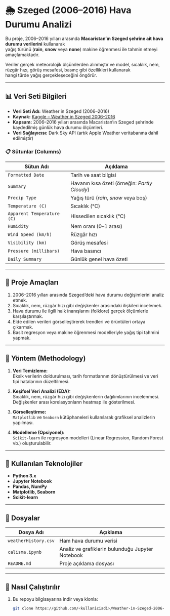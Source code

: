 # 🌦️ Szeged (2006–2016) Hava Durumu Analizi

Bu proje, 2006–2016 yılları arasında **Macaristan’ın Szeged şehrine ait hava durumu verilerini** kullanarak  
yağış türünü (**rain**, **snow** veya **none**) makine öğrenmesi ile tahmin etmeyi amaçlamaktadır.  

Veriler gerçek meteorolojik ölçümlerden alınmıştır ve model, sıcaklık, nem, rüzgâr hızı, görüş mesafesi, basınç gibi özellikleri kullanarak  
hangi türde yağış gerçekleşeceğini öngörür.

---

## 📊 Veri Seti Bilgileri

- **Veri Seti Adı:** Weather in Szeged (2006–2016)  
- **Kaynak:** [Kaggle – Weather in Szeged 2006–2016](https://www.kaggle.com/datasets/budincsevity/szeged-weather)  
- **Kapsam:** 2006–2016 yılları arasında Macaristan’ın Szeged şehrinde kaydedilmiş günlük hava durumu ölçümleri.  
- **Veri Sağlayıcısı:** Dark Sky API (artık Apple Weather veritabanına dahil edilmiştir)

### 📋 Sütunlar (Columns)
| Sütun Adı | Açıklama |
|------------|-----------|
| `Formatted Date` | Tarih ve saat bilgisi |
| `Summary` | Havanın kısa özeti (örneğin: *Partly Cloudy*) |
| `Precip Type` | Yağış türü (*rain*, *snow* veya boş) |
| `Temperature (C)` | Sıcaklık (°C) |
| `Apparent Temperature (C)` | Hissedilen sıcaklık (°C) |
| `Humidity` | Nem oranı (0–1 arası) |
| `Wind Speed (km/h)` | Rüzgâr hızı |
| `Visibility (km)` | Görüş mesafesi |
| `Pressure (millibars)` | Hava basıncı |
| `Daily Summary` | Günlük genel hava özeti |

---

## 🎯 Proje Amaçları

1. 2006–2016 yılları arasında Szeged’deki hava durumu değişimlerini analiz etmek.  
2. Sıcaklık, nem, rüzgâr hızı gibi değişkenler arasındaki ilişkileri incelemek.  
3. Hava durumu ile ilgili halk inanışlarını (folklore) gerçek ölçümlerle karşılaştırmak.  
4. Elde edilen verileri görselleştirerek trendleri ve örüntüleri ortaya çıkarmak.  
5. Basit regresyon veya makine öğrenmesi modelleriyle yağış tipi tahmini yapmak.  

---

## 🧠 Yöntem (Methodology)

1. **Veri Temizleme:**  
   Eksik verilerin doldurulması, tarih formatlarının dönüştürülmesi ve veri tipi hatalarının düzeltilmesi.  

2. **Keşifsel Veri Analizi (EDA):**  
   Sıcaklık, nem, rüzgâr hızı gibi değişkenlerin dağılımlarının incelenmesi.  
   Değişkenler arası korelasyonların heatmap ile gösterilmesi.  

3. **Görselleştirme:**  
   `Matplotlib` ve `Seaborn` kütüphaneleri kullanılarak grafiksel analizlerin yapılması.  

4. **Modelleme (Opsiyonel):**  
   `Scikit-learn` ile regresyon modelleri (Linear Regression, Random Forest vb.) oluşturulabilir.  

---

## 🧰 Kullanılan Teknolojiler

- **Python 3.x**
- **Jupyter Notebook**
- **Pandas, NumPy**
- **Matplotlib, Seaborn**
- **Scikit-learn** 

---

## 📁 Dosyalar

| Dosya Adı | Açıklama |
|------------|-----------|
| `weatherHistory.csv` | Ham hava durumu verisi |
| `calisma.ipynb` | Analiz ve grafiklerin bulunduğu Jupyter Notebook |
| `README.md` | Proje açıklama dosyası |

---

## 🚀 Nasıl Çalıştırılır

1. Bu repoyu bilgisayarına indir veya klonla:
   ```bash
   git clone https://github.com/<kullaniciadi>/Weather-in-Szeged-2006-2016.git
